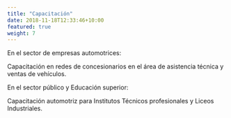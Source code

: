 ```yaml
---
title: "Capacitación"
date: 2018-11-18T12:33:46+10:00
featured: true
weight: 7
---
```


En el sector de empresas automotrices:

Capacitación en redes de concesionarios en el área de asistencia técnica y ventas de vehículos.

En el sector público y Educación superior:

Capacitación automotriz para Institutos Técnicos profesionales y Liceos Industriales.

